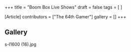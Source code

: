 +++
title = "Boom Box Live Shows"
draft = false
tags = [ ]

[Article]
contributors = ["The 64th Gamer"]
gallery = []
+++
## Gallery ##
<gallery>
s-l1600 (16).jpg
</gallery>
